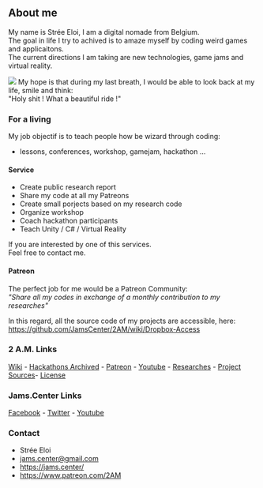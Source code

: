 ## About me

My name is Strée Eloi, I am a digital nomade from Belgium.        
The goal in life I try to achived is to amaze myself by coding weird games and applicaitons.        
The current directions I am taking are new technologies, game jams and virtual reality.    
    
![](https://github.com/JamsCenter/2AM/blob/master/WebRef/Photo/EloiStreeCoding.jpg?raw=true)
My hope is that during my last breath, I would be able to look back at my life, smile and think:     
"Holy shit ! What a beautiful ride !"  

### For a living
My job objectif is to teach people how be wizard through coding:    
- lessons, conferences, workshop, gamejam, hackathon ...    

#### Service 
- Create public research report
- Share my code at all my Patreons
- Create small porjects based on my research code
- Organize workshop
- Coach hackathon participants
- Teach Unity / C# / Virtual Reality

If you are interested by one of this services.     
Feel free to contact me.     

#### Patreon
  
The perfect job for me would be a Patreon Community:    
_"Share all my codes in exchange of a monthly contribution to my researches"_  

 In this regard, all the source code of my projects are accessible, here:
https://github.com/JamsCenter/2AM/wiki/Dropbox-Access



### 2 A.M. Links
[Wiki](https://goo.gl/0SHZAb) - [Hackathons Archived](https://goo.gl/91v2s1) - [Patreon](https://goo.gl/Pdpmvh) - [Youtube](https://www.youtube.com/channel/UCNF9z7L6bfkodhNWvnY5lsg) - [Researches](https://github.com/JamsCenter/2AM/wiki) - [Project Sources](http://www.jams.center/patreonaccess/)- [License](https://github.com/JamsCenter/2AM/wiki/License)

### Jams.Center Links
[Facebook](https://www.facebook.com/jamscenter) - [Twitter](https://www.facebook.com/jamscenter) - [Youtube](https://www.youtube.com/channel/UCss-to1CvzoUIoBNijuiLnA)  


### Contact
- Strée Eloi
- jams.center@gmail.com
- https://jams.center/
- https://www.patreon.com/2AM  
